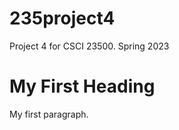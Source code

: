 # 235project4
Project 4 for CSCI 23500. Spring 2023
 <!DOCTYPE html>
<html>
<body>

<h1>My First Heading</h1>
<p>My first paragraph.</p>

</body>
</html> 
